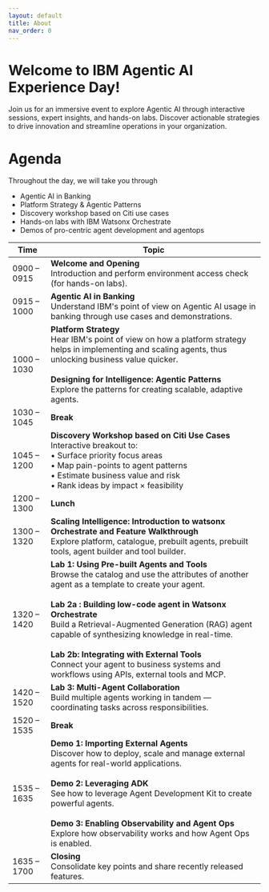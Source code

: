 ```yaml
---
layout: default
title: About
nav_order: 0
---
```


# Welcome to IBM Agentic AI Experience Day!
Join us for an immersive event to explore Agentic AI through interactive sessions, expert insights, and hands-on labs. Discover actionable strategies to drive innovation and streamline operations in your organization.

# Agenda 
Throughout the day, we will take you through 
 - Agentic AI in Banking
 - Platform Strategy & Agentic Patterns
 - Discovery workshop based on Citi use cases
 - Hands-on labs with IBM Watsonx Orchestrate
 - Demos of pro-centric agent development and agentops

| Time | Topic |
|------|-------|
| 0900 – 0915 | **Welcome and Opening**<br>Introduction and perform environment access check (for hands-on labs). |
| 0915 – 1000 | **Agentic AI in Banking**<br>Understand IBM's point of view on Agentic AI usage in banking through use cases and demonstrations. |
| 1000 – 1030 | **Platform Strategy**<br>Hear IBM's point of view on how a platform strategy helps in implementing and scaling agents, thus unlocking business value quicker.<br><br>**Designing for Intelligence: Agentic Patterns**<br>Explore the patterns for creating scalable, adaptive agents. |
| 1030 – 1045 | **Break** |
| 1045 – 1200 | **Discovery Workshop based on Citi Use Cases**<br>Interactive breakout to:<br>• Surface priority focus areas<br>• Map pain-points to agent patterns<br>• Estimate business value and risk<br>• Rank ideas by impact × feasibility |
| 1200 – 1300 | **Lunch** |
| 1300 – 1320 | **Scaling Intelligence: Introduction to watsonx Orchestrate and Feature Walkthrough**<br>Explore platform, catalogue, prebuilt agents, prebuilt tools, agent builder and tool builder. |
| 1320 – 1420 | **Lab 1: Using Pre-built Agents and Tools**<br>Browse the catalog and use the attributes of another agent as a template to create your agent.<br><br>**Lab 2a : Building low-code agent in Watsonx Orchestrate**<br>Build a Retrieval-Augmented Generation (RAG) agent capable of synthesizing knowledge in real-time.<br><br>**Lab 2b: Integrating with External Tools**<br>Connect your agent to business systems and workflows using APIs, external tools and MCP. |
| 1420 – 1520 | **Lab 3: Multi-Agent Collaboration**<br>Build multiple agents working in tandem — coordinating tasks across responsibilities. |
| 1520 – 1535 | **Break** |
| 1535 – 1635 | **Demo 1: Importing External Agents**<br>Discover how to deploy, scale and manage external agents for real-world applications.<br><br>**Demo 2: Leveraging ADK**<br>See how to leverage Agent Development Kit to create powerful agents.<br><br>**Demo 3: Enabling Observability and Agent Ops**<br>Explore how observability works and how Agent Ops is enabled. |
| 1635 – 1700 | **Closing**<br>Consolidate key points and share recently released features. |

<!-- This is the base Jekyll theme. You can find out more info about customizing your Jekyll theme, as well as basic Jekyll usage documentation at [jekyllrb.com](https://jekyllrb.com/)

You can find the source code for Minima at GitHub:
[jekyll][jekyll-organization] /
[minima](https://github.com/jekyll/minima)

You can find the source code for Jekyll at GitHub:
[jekyll][jekyll-organization] /
[jekyll](https://github.com/jekyll/jekyll)


[jekyll-organization]: https://github.com/jekyll -->
